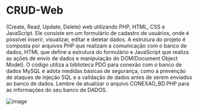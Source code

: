 # CRUD-Web
(Create, Read, Update, Delete) web utilizando PHP, HTML, CSS e JavaScript. 
Ele consiste em um formulário de cadastro de usuários, onde é possível inserir, visualizar, editar e deletar dados.
A estrutura do projeto é composta por arquivos PHP que realizam a comunicação com o banco de dados, 
HTML que define a estrutura do formulário e JavaScript que realiza as ações de envio de dados e manipulação do DOM(Document Object Model).
O código utiliza a biblioteca PDO para conexão com o banco de dados MySQL e adota medidas básicas de segurança, 
como a prevenção de ataques de injeção SQL e a validação de dados antes de serem enviados ao banco de dados.
Lembre de atualizar o arquivo CONEXAO_BD.PHP para as informações do seu banco de DADOS.


![image](https://user-images.githubusercontent.com/89603873/231447706-74a490e7-b738-45db-b8d4-7f98086b4602.png)
